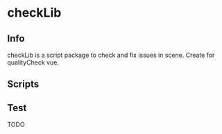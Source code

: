 # checkLib

## Info 

checkLib is a script package to check and fix issues in scene.
Create for qualityCheck vue.


## Scripts


## Test

TODO